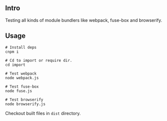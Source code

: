 ## Intro
Testing all kinds of module bundlers like webpack, fuse-box and browserify.

## Usage

```
# Install deps 
cnpm i

# Cd to import or require dir.
cd import

# Test webpack
node webpack.js

# Test fuse-box
node fuse.js

# Test browserify
node browserify.js
```
Checkout built files in `dist` directory. 
